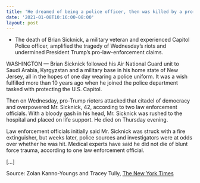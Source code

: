 ```yaml
---
title: 'He dreamed of being a police officer, then was killed by a pro-Trump mob'
date: '2021-01-08T10:16:00-08:00'
layout: post
---
```


- The death of Brian Sicknick, a military veteran and experienced Capitol Police officer, amplified the tragedy of Wednesday’s riots and undermined President Trump’s pro-law-enforcement claims.

WASHINGTON — Brian Sicknick followed his Air National Guard unit to Saudi Arabia, Kyrgyzstan and a military base in his home state of New Jersey, all in the hopes of one day wearing a police uniform. It was a wish fulfilled more than 10 years ago when he joined the police department tasked with protecting the U.S. Capitol.

Then on Wednesday, pro-Trump rioters attacked that citadel of democracy and overpowered Mr. Sicknick, 42, according to two law enforcement officials. With a bloody gash in his head, Mr. Sicknick was rushed to the hospital and placed on life support. He died on Thursday evening.

Law enforcement officials initially said Mr. Sicknick was struck with a fire extinguisher, but weeks later, police sources and investigators were at odds over whether he was hit. Medical experts have said he did not die of blunt force trauma, according to one law enforcement official.

\[…\]

Source: Zolan Kanno-Youngs and Tracey Tully, [The New York Times](https://www.nytimes.com/2021/01/08/us/politics/police-officer-killed-capitol.html)